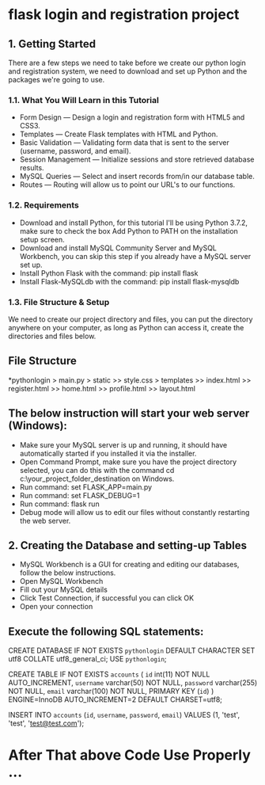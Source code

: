 # flask login and registration project 

## 1. Getting Started
There are a few steps we need to take before we create our python login and registration system, we need to download and set up Python and the packages we're going to use.

### 1.1. What You Will Learn in this Tutorial
* Form Design — Design a login and registration form with HTML5 and CSS3.
* Templates — Create Flask templates with HTML and Python.
* Basic Validation — Validating form data that is sent to the server (username, password, and email).
* Session Management — Initialize sessions and store retrieved database results.
* MySQL Queries — Select and insert records from/in our database table.
* Routes — Routing will allow us to point our URL's to our functions.

### 1.2. Requirements
* Download and install Python, for this tutorial I'll be using Python 3.7.2, make sure to check the box Add Python to PATH on the installation setup screen.
* Download and install MySQL Community Server and MySQL Workbench, you can skip this step if you already have a MySQL server set up.
* Install Python Flask with the command: pip install flask
* Install Flask-MySQLdb with the command: pip install flask-mysqldb

### 1.3. File Structure & Setup
We need to create our project directory and files, you can put the directory anywhere on your computer, as long as Python can access it, create the directories and files below.

## File Structure
*pythonlogin > main.py > static >> style.css > templates >> index.html >> register.html >> home.html >> profile.html >> layout.html 
 
  
    
## The below instruction will start your web server (Windows):
* Make sure your MySQL server is up and running, it should have automatically started if you installed it via the installer.
* Open Command Prompt, make sure you have the project directory selected, you can do this with the command cd c:\your_project_folder_destination on Windows.
* Run command: set FLASK_APP=main.py
* Run command: set FLASK_DEBUG=1
* Run command: flask run
* Debug mode will allow us to edit our files without constantly restarting the web server.

## 2. Creating the Database and setting-up Tables
* MySQL Workbench is a GUI for creating and editing our databases, follow the below instructions.
* Open MySQL Workbench
* Fill out your MySQL details
* Click Test Connection, if successful you can click OK
* Open your connection

## Execute the following SQL statements:

CREATE DATABASE IF NOT EXISTS `pythonlogin` DEFAULT CHARACTER SET utf8 COLLATE utf8_general_ci;
USE `pythonlogin`;

CREATE TABLE IF NOT EXISTS `accounts` (
	`id` int(11) NOT NULL AUTO_INCREMENT,
  	`username` varchar(50) NOT NULL,
  	`password` varchar(255) NOT NULL,
  	`email` varchar(100) NOT NULL,
    PRIMARY KEY (`id`)
) ENGINE=InnoDB AUTO_INCREMENT=2 DEFAULT CHARSET=utf8;

INSERT INTO `accounts` (`id`, `username`, `password`, `email`) VALUES (1, 'test', 'test', 'test@test.com');

# After That above Code Use Properly ...
